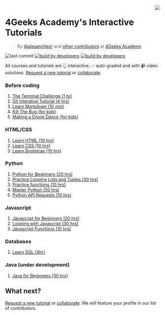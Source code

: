 <img align="right" src="https://raw.githubusercontent.com/4GeeksAcademy/Interactive-Tutorials/006d393c5ec5e1acb65852535ac205b8c3668219/badge.svg">

# 4Geeks Academy's Interactive Tutorials

> By [@alesanchezr](https://twitter.com/alesanchezr) and [other contributors](https://github.com/4GeeksAcademy/Interactive-Tutorials/graphs/contributors) at [4Geeks Academy](http://4geeksacademy.co/)

![last commit](https://img.shields.io/github/last-commit/4geeksacademy/Interactive-Tutorials)
[![build by developers](https://img.shields.io/badge/build_by-Developers-blue)](https://breatheco.de)
[![build by developers](https://img.shields.io/twitter/follow/4geeksacademy?style=social&logo=twitter)](https://twitter.com/4geeksacademy)

All courses and tutorials are 👆 interactive, ✅ auto-graded and with 📹 video solutions. [Request a new tutorial](https://github.com/4GeeksAcademy/About-4Geeks-Academy/issues/new) or [collaborate](https://github.com/4GeeksAcademy/About-4Geeks-Academy/labels/help%20wanted).

### Before coding

1. [The Terminal Challenge (1 hr)](https://github.com/breatheco-de/exercise-terminal-challenge)
2. [Git Interative Tutorial (4 hrs)](https://github.com/4GeeksAcademy/git-interactive-tutorial)
3. [Learn Markdown (10 min)](https://commonmark.org/help/tutorial/)
4. [Kill The Bug (for kids)](https://github.com/4GeeksAcademy/kill-the-bug)
5. [Making a Drone Dance (for kids)](https://github.com/4GeeksAcademy/ultimate-drone-dance)

### HTML/CSS
  
1. [Learn HTML (10 hrs)](https://github.com/4GeeksAcademy/html-tutorial-exercises-course)
2. [Learn CSS (10 hrs)](https://github.com/4GeeksAcademy/css-tutorial-exercises-course)
3. [Learn Bootstrap (10 hrs)](https://github.com/4GeeksAcademy/bootstrap-exercises-tutorial)

### Python 

1. [Python for Beginners (20 hrs)](https://github.com/4GeeksAcademy/python-beginner-programming-exercises)
2. [Practice Looping Lists and Tuples (30 hrs)](https://github.com/4GeeksAcademy/python-lists-loops-programming-exercises)
3. [Practice functions (10 hrs)](https://github.com/4GeeksAcademy/python-functions-programming-exercises)
4. [Master Python (50 hrs)](https://github.com/4GeeksAcademy/master-python-programming-exercises)
5. [Python API Requests (10 hrs)](https://github.com/4GeeksAcademy/python-http-requests-api-tutorial-exercises)

### Javascript 

1. [Javascript for Beginners (20 hrs)](https://github.com/4GeeksAcademy/javascript-beginner-exercises-tutorial)
2. [Looping with Javascript (30 hrs)](https://github.com/4GeeksAcademy/javascript-arrays-exercises-tutorial)
3. [Javascript Functions (10 hrs)](https://github.com/4GeeksAcademy/javascript-functions-exercises-tutorial)

### Databases

1. [Learn SQL (4hr)](https://sqlbolt.com/lesson/select_queries_introduction)

### Java (under development) 

1. [Java for Beginners (30 hrs)](https://github.com/4GeeksAcademy/java-beginner-exercises)

## What next? 

[Request a new tutorial](https://github.com/4GeeksAcademy/About-4Geeks-Academy/issues/new) or [collaborate](https://github.com/4GeeksAcademy/About-4Geeks-Academy/labels/help%20wanted). We will feature your profile in our list of contributors.
